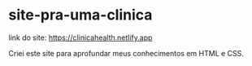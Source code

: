 # site-pra-uma-clinica

link do site: https://clinicahealth.netlify.app

Criei este site para aprofundar meus conhecimentos em HTML e CSS.
